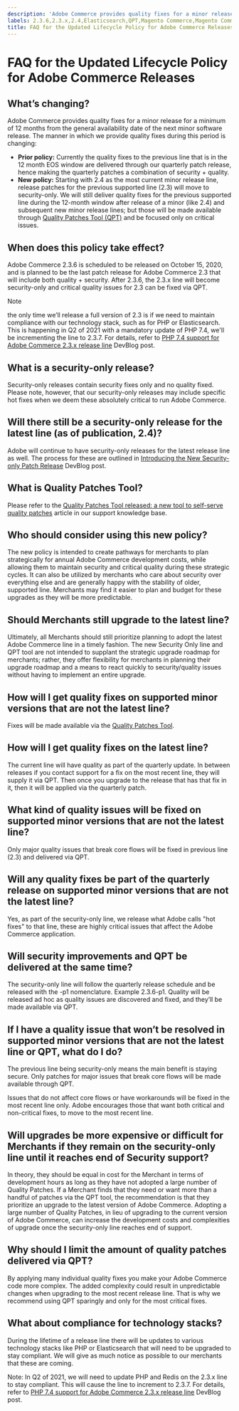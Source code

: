 ```yaml
---
description: 'Adobe Commerce provides quality fixes for a minor release for a minimum of 12 months from the general availability date of the next minor software release. The manner in which we provide quality fixes during this period is changing:'
labels: 2.3.6,2.3.x,2.4,Elasticsearch,QPT,Magento Commerce,Magento Commerce Cloud,Quality Patches Tool,announcements,lifecycle,patches,quality,security,support,upgrade,Adobe Commerce,cloud infrastructure
title: FAQ for the Updated Lifecycle Policy for Adobe Commerce Releases
---
```


# FAQ for the Updated Lifecycle Policy for Adobe Commerce Releases

## What’s changing?

Adobe Commerce provides quality fixes for a minor release for a minimum of 12 months from the general availability date of the next minor software release. The manner in which we provide quality fixes during this period is changing:

* **Prior policy:** Currently the quality fixes to the previous line that is in the 12 month EOS window are delivered through our quarterly patch release, hence making the quarterly patches a combination of security + quality.
* **New policy:** Starting with 2.4 as the most current minor release line, release patches for the previous supported line (2.3) will move to security-only. We will still deliver quality fixes for the previous supported line during the 12-month window after release of a minor (like 2.4) and subsequent new minor release lines; but those will be made available through [Quality Patches Tool (QPT)](https://support.magento.com/hc/en-us/articles/360047139492) and be focused only on critical issues.

## When does this policy take effect?

Adobe Commerce 2.3.6 is scheduled to be released on October 15, 2020, and is planned to be the last patch release for Adobe Commerce 2.3 that will include both quality + security. After 2.3.6, the 2.3.x line will become security-only and critical quality issues for 2.3 can be fixed via QPT.

>[!NOTE]
>
>the only time we’ll release a full version of 2.3 is if we need to maintain compliance with our technology stack, such as for PHP or Elasticsearch. This is happening in Q2 of 2021 with a mandatory update of PHP 7.4, we'll be incrementing the line to 2.3.7. For details, refer to [PHP 7.4 support for Adobe Commerce 2.3.x release line](https://community.magento.com/t5/Magento-DevBlog/PHP-7-4-support-for-Magento-2-3-x-release-line/ba-p/458946) DevBlog post.

## What is a security-only release?

Security-only releases contain security fixes only and no quality fixed. Please note, however, that our security-only releases may include specific hot fixes when we deem these absolutely critical to run Adobe Commerce.

## Will there still be a security-only release for the latest line (as of publication, 2.4)?

Adobe will continue to have security-only releases for the latest release line as well. The process for these are outlined in [Introducing the New Security-only Patch Release](https://community.magento.com/t5/Magento-DevBlog/Introducing-the-New-Security-only-Patch-Release/ba-p/141287) DevBlog post.

## What is Quality Patches Tool?

Please refer to the [Quality Patches Tool released: a new tool to self-serve quality patches](https://support.magento.com/hc/en-us/articles/360047139492) article in our support knowledge base.

## Who should consider using this new policy?

The new policy is intended to create pathways for merchants to plan strategically for annual Adobe Commerce development costs, while allowing them to maintain security and critical quality during these strategic cycles. It can also be utilized by merchants who care about security over everything else and are generally happy with the stability of older, supported line. Merchants may find it easier to plan and budget for these upgrades as they will be more predictable.

## Should Merchants still upgrade to the latest line?

Ultimately, all Merchants should still prioritize planning to adopt the latest Adobe Commerce line in a timely fashion. The new Security Only line and QPT tool are not intended to supplant the strategic upgrade roadmap for merchants; rather, they offer flexibility for merchants in planning their upgrade roadmap and a means to react quickly to security/quality issues without having to implement an entire upgrade.

## How will I get quality fixes on supported minor versions that are not the latest line?

Fixes will be made available via the [Quality Patches Tool](https://support.magento.com/hc/en-us/articles/360047139492).

## How will I get quality fixes on the latest line?

The current line will have quality as part of the quarterly update. In between releases if you contact support for a fix on the most recent line, they will supply it via QPT. Then once you upgrade to the release that has that fix in it, then it will be applied via the quarterly patch.

## What kind of quality issues will be fixed on supported minor versions that are not the latest line?

Only major quality issues that break core flows will be fixed in previous line (2.3) and delivered via QPT.

## Will any quality fixes be part of the quarterly release on supported minor versions that are not the latest line?

Yes, as part of the security-only line, we release what Adobe calls "hot fixes" to that line, these are highly critical issues that affect the Adobe Commerce application.

## Will security improvements and QPT be delivered at the same time?

The security-only line will follow the quarterly release schedule and be released with the -p1 nomenclature. Example 2.3.6-p1. Quality will be released ad hoc as quality issues are discovered and fixed, and they’ll be made available via QPT.

## If I have a quality issue that won’t be resolved in supported minor versions that are not the latest line or QPT, what do I do?

The previous line being security-only means the main benefit is staying secure. Only patches for major issues that break core flows will be made available through QPT.

Issues that do not affect core flows or have workarounds will be fixed in the most recent line only. Adobe encourages those that want both critical and non-critical fixes, to move to the most recent line.

## Will upgrades be more expensive or difficult for Merchants if they remain on the security-only line until it reaches end of Security support?

In theory, they should be equal in cost for the Merchant in terms of development hours as long as they have not adopted a large number of Quality Patches. If a Merchant finds that they need or want more than a handful of patches via the QPT tool, the recommendation is that they prioritize an upgrade to the latest version of Adobe Commerce. Adopting a large number of Quality Patches, in lieu of upgrading to the current version of Adobe Commerce, can increase the development costs and complexities of upgrade once the security-only line reaches end of support.

## Why should I limit the amount of quality patches delivered via QPT?

By applying many individual quality fixes you make your Adobe Commerce code more complex. The added complexity could result in unpredictable changes when upgrading to the most recent release line. That is why we recommend using QPT sparingly and only for the most critical fixes.

## What about compliance for technology stacks?

During the lifetime of a release line there will be updates to various technology stacks like PHP or Elasticsearch that will need to be upgraded to stay compliant. We will give as much notice as possible to our merchants that these are coming.

Note: In Q2 of 2021, we will need to update PHP and Redis on the 2.3.x line to stay compliant. This will cause the line to increment to 2.3.7. For details, refer to [PHP 7.4 support for Adobe Commerce 2.3.x release line](https://community.magento.com/t5/Magento-DevBlog/PHP-7-4-support-for-Magento-2-3-x-release-line/ba-p/458946) DevBlog post.